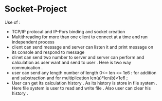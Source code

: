 # Socket-Project

Use of :
- TCP/IP protocal and IP-Pors binding and socket creation 
- Multithreading for more than one client to connect at a time and run independent process
- client can send message and server can listen it and print message on its console and respond to message
- clinet can send two number to server and server can perform and calculation as user want and send to user . Here is two way commuication .
- user can send any length number of length 0<= len <= 1e6 : for addition and substraction and for multiplication len(a)*len(b)<1e6 ;
- User can get Its calculation history . As its history is store in file system . Here file system is user to read and write file . Also user can clear his history .
 

